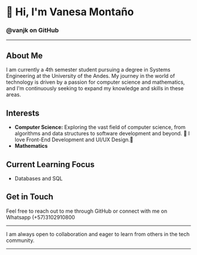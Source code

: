 # 👋 Hi, I'm Vanesa Montaño

### @vanjk on GitHub

---

## About Me

I am currently a 4th semester student pursuing a degree in Systems Engineering at the University of the Andes. My journey in the world of technology is driven by a passion for computer science and mathematics, and I'm continuously seeking to expand my knowledge and skills in these areas.

## Interests

- **Computer Science:** Exploring the vast field of computer science, from algorithms and data structures to software development and beyond.
                 💞 I love Front-End Development and UI/UX Design.💞 
- **Mathematics**  

## Current Learning Focus

- Databases and SQL



## Get in Touch

Feel free to reach out to me through GitHub or connect with me on Whatsapp (+57)3102910800

---

I am always open to collaboration and eager to learn from others in the tech community. 

---


